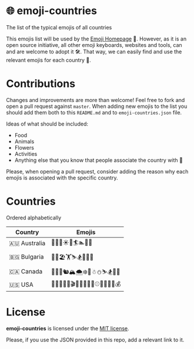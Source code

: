 # 🌐 emoji-countries
The list of the typical emojis of all countries

This emojis list will be used by the [Emoji Homepage](http://emojihomepage.com) 👀.
However, as it is an open source initiative, all other emoji keyboards, websites and tools,
can and are welcome to adopt it 🛠. That way, we can easily find and use the relevant emojis for each country 🎉.

# Contributions

Changes and improvements are more than welcome! Feel free to fork and open a pull request against `master`.
When adding new emojis to the list you should add them both to this `README.md` and to `emoji-countries.json` file.

Ideas of what should be included:
* Food
* Animals
* Flowers
* Activities
* Anything else that you know that people associate the country with 👻

Please, when opening a pull request, consider adding the reason why each emojis is associated with the specific country.

# Countries

Ordered alphabetically

| Country | Emojis |
| --------|--------|
| 🇦🇺 Australia | 🐨🦈😎☀🌇🏄🏊🍞🌴 |
| 🇧🇬 Bulgaria | 🦁🌻🏖🏋⛷🏂🥗🍅🥒 |
| 🇨🇦 Canada | 🍁🌲🦌🐿🏔🌨❄🎿☃⛄⛷🏂🥓🏒 |
| 🇺🇸 USA  | 🗽🦅🐻🐍🎥🎬🍿🥓🌭🍏📱⚾⛹🚀💵💸💰 |

# License

**emoji-countries** is licensed under the [MIT license](https://github.com/EmojiHomepage/emoji-countries/blob/master/LICENSE).

Please, if you use the JSON provided in this repo, add a relevant link to it.
